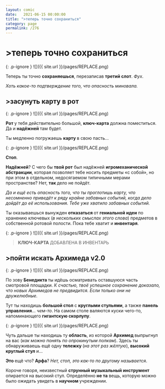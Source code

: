 ```yaml
---
layout: comic
date:   2021-06-15 00:00:00 
title: ">теперь точно сохраниться"
category: page
permalink: /276
---
```

# >теперь точно сохраниться

{: .p-ignore }
![]({{ site.url }}/pages/REPLACE.png)

Теперь ты точно <strong>сохраняешься</strong>, перезаписав <strong>третий слот</strong>. <em>Фух</em>.

<em>Хоть какое-то подтверждение того, что опасность миновала.</em>

## >засунуть карту в рот

{: .p-ignore }
![]({{ site.url }}/pages/REPLACE.png)

<strong>Рот </strong>у тебя действительно большой, <strong>ключ-карта</strong> должна поместиться. Да и <strong>надёжней </strong>там будет.

Ты медленно погружаешь <strong>карту </strong>в свою пасть...

{: .p-ignore }
![]({{ site.url }}/pages/REPLACE.png)

<strong>Стоп</strong>. 

<strong>Надёжней</strong>? С чего бы <strong>твой рот</strong> был надёжней <strong>игромеханической абстракции</strong>, которая позволяет тебе носить предметы «с собой», но при этом в отдельном, недосягаемом типичными мерами пространстве? Нет, <strong>так </strong>дело не пойдёт.

<em>Да и ещё есть опасность того, что ты проглотишь карту, что несомненно приведёт к ряду крайне забавных событий, когда дело дойдёт до её использования. Тебе уже хватило забавных событий.</em>

Ты оказываешься вынужден <strong>отказаться </strong>от <strong>гениальной идеи</strong> по хранению ключевых (<em>в нескольких смыслах этого слова</em>) предметов в собственной ротовой полости. Пока тебе хватит и <strong>инвентаря</strong>.

{: .p-ignore }
![]({{ site.url }}/pages/REPLACE.png)

<blockquote><strong>КЛЮЧ-КАРТА </strong>ДОБАВЛЕНА В ИНВЕНТАРЬ</blockquote>

## >пойти искать Архимеда v2.0

{: .p-ignore }
![]({{ site.url }}/pages/REPLACE.png)

По зову <strong>Бенедикта </strong>ты идёшь осматривать оставшуюся часть смотровой площадки. <em>К счастью, твоё успешное сохранение доказало, что новых Архимедов не предвидится. Если только они не дружелюбные.</em>

Тут ты находишь <strong>большой стол</strong> с <strong>круглыми стульями</strong>, а также <strong>панель управления</strong>... <em>чем-то</em>. На самом столе валяются куски чего-то, напоминающего <strong>гигантскую скорлупу</strong>.

{: .p-ignore }
![]({{ site.url }}/pages/REPLACE.png)

Чуть дальше ты находишь ту <strong>область</strong>, из которой <strong>Архимед </strong>выпрыгнул на вас (<em>как можно понять по опрокинутым полкам</em>). Здесь ты обнаруживаешь ещё одну <strong>тележку </strong>(<em>на этот раз жёлтую</em>), <strong>высокий круглый стул</strong> и…

<strong>Это </strong>ещё что? <strong>Арфа</strong>? <em>Нет, стоп, это как-то по другому называется</em>. 

Короче говоря, неизвестный <strong>струнный музыкальный инструмент</strong> опирается на высокий стул. Определённо <strong>не та</strong> вещь, которую можно было ожидать увидеть в <strong>научном </strong>учреждении.
